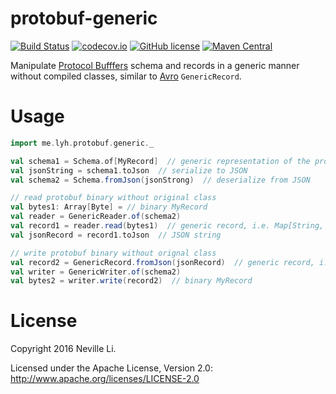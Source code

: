 protobuf-generic
================

[![Build Status](https://travis-ci.org/nevillelyh/protobuf-generic.svg?branch=master)](https://travis-ci.org/nevillelyh/protobuf-generic)
[![codecov.io](https://codecov.io/github/nevillelyh/protobuf-generic/coverage.svg?branch=master)](https://codecov.io/github/nevillelyh/protobuf-generic?branch=master)
[![GitHub license](https://img.shields.io/github/license/nevillelyh/protobuf-generic.svg)](./LICENSE)
[![Maven Central](https://img.shields.io/maven-central/v/me.lyh/protobuf-generic_2.11.svg)](https://maven-badges.herokuapp.com/maven-central/me.lyh/protobuf-generic_2.11)

Manipulate [Protocol Bufffers](https://developers.google.com/protocol-buffers/) schema and records in a generic manner without compiled classes, similar to [Avro](https://avro.apache.org/) `GenericRecord`.

# Usage

```scala
import me.lyh.protobuf.generic._

val schema1 = Schema.of[MyRecord]  // generic representation of the protobuf schema
val jsonString = schema1.toJson  // serialize to JSON
val schema2 = Schema.fromJson(jsonStrong)  // deserialize from JSON

// read protobuf binary without original class
val bytes1: Array[Byte] = // binary MyRecord
val reader = GenericReader.of(schema2)
val record1 = reader.read(bytes1)  // generic record, i.e. Map[String, Any]
val jsonRecord = record1.toJson  // JSON string

// write protobuf binary without orignal class
val record2 = GenericRecord.fromJson(jsonRecord)  // generic record, i.e. Map[String, Any]
val writer = GenericWriter.of(schema2)
val bytes2 = writer.write(record2)  // binary MyRecord
```
# License

Copyright 2016 Neville Li.

Licensed under the Apache License, Version 2.0: http://www.apache.org/licenses/LICENSE-2.0
